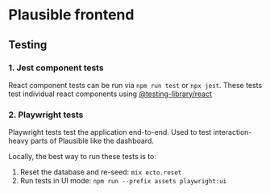 # Plausible frontend

## Testing

### 1. Jest component tests

React component tests can be run via `npm run test` or `npx jest`. These tests test individual react components using
[@testing-library/react](https://testing-library.com/)

### 2. Playwright tests

Playwright tests test the application end-to-end. Used to test interaction-heavy parts of Plausible like the dashboard.

Locally, the best way to run these tests is to:
1. Reset the database and re-seed: `mix ecto.reset`
2. Run tests in UI mode: `npm run --prefix assets playwright:ui`
